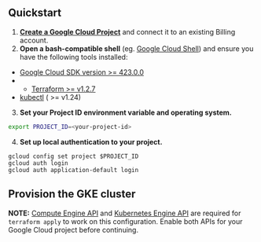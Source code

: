 ## Quickstart 

1. **[Create a Google Cloud Project](https://cloud.google.com/resource-manager/docs/creating-managing-projects)** and connect it to an existing Billing account.
2. **Open a bash-compatible shell** (eg. [Google Cloud Shell](https://cloud.google.com/shell)) and ensure you have the following tools installed: 

* [Google Cloud SDK version >= 423.0.0](https://cloud.google.com/sdk/docs/downloads-versioned-archives)
* * [Terraform >= v1.2.7](https://www.terraform.io/downloads.html)
* [kubectl](https://kubernetes.io/docs/tasks/tools/) ( >= v1.24)

3. **Set your Project ID environment variable and operating system.** 

```bash
export PROJECT_ID=<your-project-id>
```

4. **Set up local authentication to your project.**

```
gcloud config set project $PROJECT_ID
gcloud auth login
gcloud auth application-default login
```

## Provision the GKE cluster

**NOTE:** [Compute Engine API](https://console.developers.google.com/apis/api/compute.googleapis.com/overview) and [Kubernetes Engine API](https://console.cloud.google.com/apis/api/container.googleapis.com/overview) are required for ```terraform apply``` to work on this configuration. Enable both APIs for your Google Cloud project before continuing.
